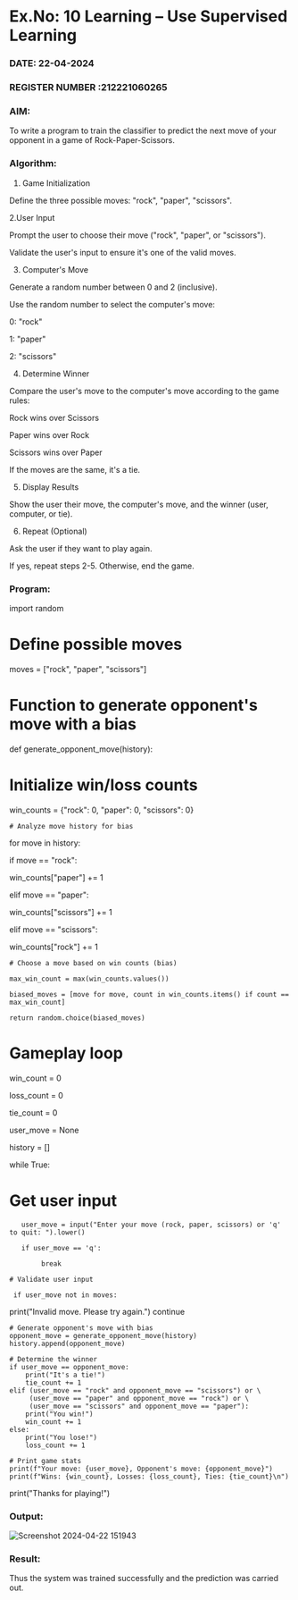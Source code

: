 
# Ex.No: 10 Learning – Use Supervised Learning  
### DATE: 22-04-2024                                                                           
### REGISTER NUMBER :212221060265 
### AIM: 
To write a program to train the classifier to predict the next move of your opponent in a game of Rock-Paper-Scissors. 
###  Algorithm:
1. Game Initialization

Define the three possible moves: "rock", "paper", "scissors".

2.User Input

 Prompt the user to choose their move ("rock", "paper", or "scissors").

Validate the user's input to ensure it's one of the valid moves.

3. Computer's Move

Generate a random number between 0 and 2 (inclusive).

Use the random number to select the computer's move:

0: "rock"

1: "paper"

2: "scissors"

4. Determine Winner

Compare the user's move to the computer's move according to the game rules:

Rock wins over Scissors

Paper wins over Rock

Scissors wins over Paper

If the moves are the same, it's a tie.

5. Display Results

Show the user their move, the computer's move, and the winner (user, computer, or tie).

6. Repeat (Optional)

Ask the user if they want to play again.

If yes, repeat steps 2-5. Otherwise, end the game.

### Program:

import random

# Define possible moves

moves = ["rock", "paper", "scissors"]

# Function to generate opponent's move with a bias

def generate_opponent_move(history):

# Initialize win/loss counts

win_counts = {"rock": 0, "paper": 0, "scissors": 0}

    # Analyze move history for bias

for move in history:

if move == "rock":

win_counts["paper"] += 1

elif move == "paper":

win_counts["scissors"] += 1

elif move == "scissors":

win_counts["rock"] += 1

    # Choose a move based on win counts (bias)
    
    max_win_count = max(win_counts.values())  

    biased_moves = [move for move, count in win_counts.items() if count == max_win_count]
    
    return random.choice(biased_moves)

# Gameplay loop
 
 win_count = 0
 
loss_count = 0

tie_count = 0

user_move = None

history = []

while True:

# Get user input

       user_move = input("Enter your move (rock, paper, scissors) or 'q' to quit: ").lower()

       if user_move == 'q':
          
            break

    # Validate user input
     
     if user_move not in moves:
        
print("Invalid move. Please try again.")
        continue

    # Generate opponent's move with bias
    opponent_move = generate_opponent_move(history)
    history.append(opponent_move)

    # Determine the winner
    if user_move == opponent_move:
        print("It's a tie!")
        tie_count += 1
    elif (user_move == "rock" and opponent_move == "scissors") or \
         (user_move == "paper" and opponent_move == "rock") or \
         (user_move == "scissors" and opponent_move == "paper"):
        print("You win!")
        win_count += 1
    else:
        print("You lose!")
        loss_count += 1

    # Print game stats
    print(f"Your move: {user_move}, Opponent's move: {opponent_move}")
    print(f"Wins: {win_count}, Losses: {loss_count}, Ties: {tie_count}\n")

print("Thanks for playing!")


### Output:

![Screenshot 2024-04-22 151943](https://github.com/Shaiksushma123/AI_Lab_2023-24/assets/159005642/d8063822-74ed-4d7b-97dc-56e5ac7ac5e3)

### Result:
Thus the system was trained successfully and the prediction was carried out.

